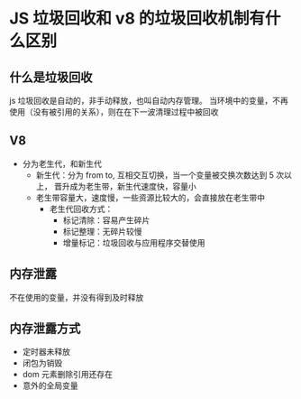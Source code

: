 # JS 垃圾回收和 v8 的垃圾回收机制有什么区别

## 什么是垃圾回收

js 垃圾回收是自动的，非手动释放，也叫自动内存管理。
当环境中的变量，不再使用（没有被引用的关系），则在在下一波清理过程中被回收

## V8

- 分为老生代，和新生代
  - 新生代：分为 from to, 互相交互切换，当一个变量被交换次数达到 5 次以上， 晋升成为老生带，新生代速度快，容量小
  - 老生带容量大，速度慢，一些资源比较大的，会直接放在老生带中
    - 老生代回收方式：
      - 标记清除：容易产生碎片
      - 标记整理：无碎片较慢
      - 增量标记：垃圾回收与应用程序交替使用

## 内存泄露

不在使用的变量，并没有得到及时释放

## 内存泄露方式

- 定时器未释放
- 闭包为销毁
- dom 元素删除引用还存在
- 意外的全局变量
